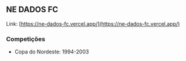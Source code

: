 ## NE DADOS FC
Link: [https://ne-dados-fc.vercel.app/](https://ne-dados-fc.vercel.app/)

### Competições
* Copa do Nordeste: 1994-2003